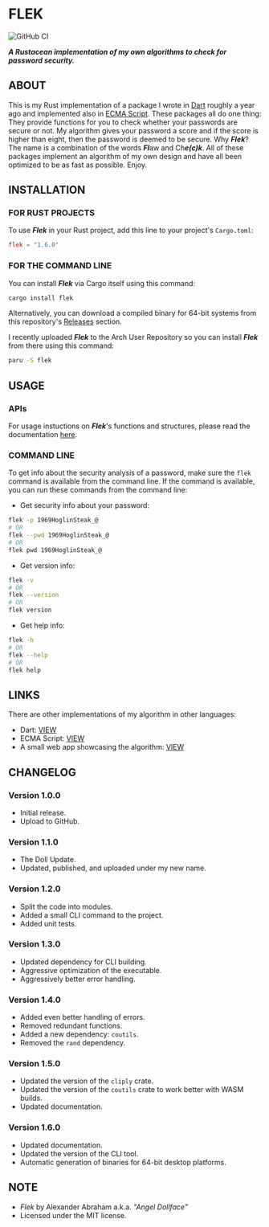 # FLEK

![GitHub CI](https://github.com/angeldollface/flek/actions/workflows/rust.yml/badge.svg)

***A Rustacean implementation of my own algorithms to check for password security.***

## ABOUT

This is my Rust implementation of a package I wrote in [Dart](https://github.com/angeldollface/securitycheck) roughly a year ago and implemented also in [ECMA Script](https://github.com/angeldollface/vulcheck). These packages all do one thing: They provide functions for you to check whether your passwords are secure or not. My algorithm gives your password a score and if the score is higher than eight, then the password is deemed to be secure. Why ***Flek***? The name is a combination of the words ***Fl***aw and Ch***e(c)k***. All of these packages implement an algorithm of my own design and have all been optimized to be as fast as possible. Enjoy.

## INSTALLATION

### FOR RUST PROJECTS

To use ***Flek*** in your Rust project, add this line to your project's `Cargo.toml`:

```TOML
flek = "1.6.0"
```

### FOR THE COMMAND LINE

You can install ***Flek*** via Cargo itself using this command:

```bash
cargo install flek
```

Alternatively, you can download a compiled binary for 64-bit systems from this repository's [Releases](https://github.com/angeldollface/flek/releases) section.

I recently uploaded ***Flek*** to the Arch User Repository so you can install ***Flek*** from there using this command:

```bash
paru -S flek
```

## USAGE

### APIs

For usage instuctions on ***Flek***'s functions and structures, please read the documentation [here](https://docs.rs/flek/1.6.0).

### COMMAND LINE

To get info about the security analysis of a password, make sure the `flek` command is available from the command line. If the command is available, you can run these commands from the command line:

- Get security info about your password:

```bash
flek -p 1969HoglinSteak_@
# OR
flek --pwd 1969HoglinSteak_@
# OR
flek pwd 1969HoglinSteak_@
```

- Get version info:

```bash
flek -v
# OR
flek --version
# OR
flek version
```

- Get help info:

```bash
flek -h
# OR
flek --help
# OR
flek help
```

## LINKS

There are other implementations of my algorithm in other languages:

- Dart: [VIEW](https://github.com/angeldollface/securitycheck)
- ECMA Script: [VIEW](https://github.com/angeldollface/vulcheck)
- A small web app showcasing the algorithm: [VIEW](https://github.com/angeldollface/vcheck.rs)

## CHANGELOG

### Version 1.0.0

- Initial release.
- Upload to GitHub.

### Version 1.1.0

- The Doll Update.
- Updated, published, and uploaded under my new name.

### Version 1.2.0

- Split the code into modules.
- Added a small CLI command to the project.
- Added unit tests.

### Version 1.3.0

- Updated dependency for CLI building.
- Aggressive optimization of the executable.
- Aggressively better error handling.

### Version 1.4.0

- Added even better handling of errors.
- Removed redundant functions.
- Added a new dependency: `coutils`.
- Removed the `rand` dependency.

### Version 1.5.0

- Updated the version of the `cliply` crate.
- Updated the version of the `coutils` crate to work better with WASM builds.
- Updated documentation.

### Version 1.6.0

- Updated documentation.
- Updated the version of the CLI tool.
- Automatic generation of binaries for 64-bit desktop platforms.

## NOTE

- *Flek* by Alexander Abraham a.k.a. *"Angel Dollface"*
- Licensed under the MIT license.
